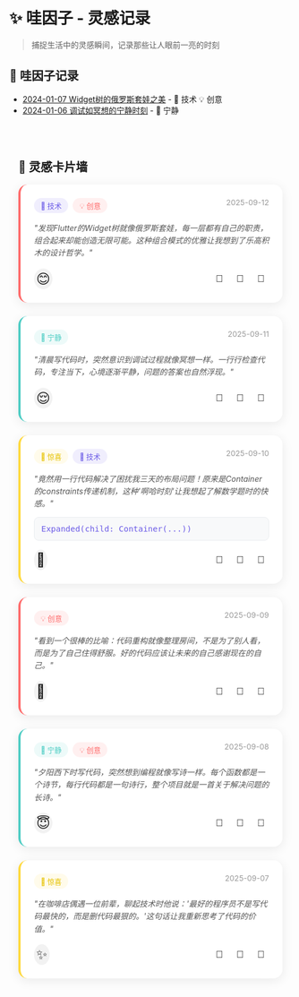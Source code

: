 # ✨ 哇因子 - 灵感记录

> 捕捉生活中的灵感瞬间，记录那些让人眼前一亮的时刻

## 📝 哇因子记录

- [2024-01-07 Widget树的俄罗斯套娃之美](./2024-01-07-widget-tree-insight.md) - 🔧 技术 💡 创意
- [2024-01-06 调试如冥想的宁静时刻](./2024-01-06-debugging-meditation.md) - 🌸 宁静

<div class="wow-gallery">

## 🌟 灵感卡片墙

<div class="wow-cards-grid">
  
  <div class="wow-card tech creative" data-date="2025-09-12">
    <div class="card-header">
      <div class="card-tags">
        <span class="tag tech">🔧 技术</span>
        <span class="tag creative">💡 创意</span>
      </div>
      <div class="card-date">2025-09-12</div>
    </div>
    <div class="card-content">
      <p>"发现Flutter的Widget树就像俄罗斯套娃，每一层都有自己的职责，组合起来却能创造无限可能。这种组合模式的优雅让我想到了乐高积木的设计哲学。"</p>
    </div>
    <div class="card-footer">
      <div class="mood-indicator happy">😊</div>
      <div class="card-actions">
        <button class="action-btn">💖</button>
        <button class="action-btn">📝</button>
        <button class="action-btn">🔗</button>
      </div>
    </div>
  </div>

  <div class="wow-card peaceful" data-date="2025-09-11">
    <div class="card-header">
      <div class="card-tags">
        <span class="tag peaceful">🌸 宁静</span>
      </div>
      <div class="card-date">2025-09-11</div>
    </div>
    <div class="card-content">
      <p>"清晨写代码时，突然意识到调试过程就像冥想一样。一行行检查代码，专注当下，心境逐渐平静，问题的答案也自然浮现。"</p>
    </div>
    <div class="card-footer">
      <div class="mood-indicator calm">😌</div>
      <div class="card-actions">
        <button class="action-btn">💖</button>
        <button class="action-btn">📝</button>
        <button class="action-btn">🔗</button>
      </div>
    </div>
  </div>

  <div class="wow-card surprise tech" data-date="2025-09-10">
    <div class="card-header">
      <div class="card-tags">
        <span class="tag surprise">🎉 惊喜</span>
        <span class="tag tech">🔧 技术</span>
      </div>
      <div class="card-date">2025-09-10</div>
    </div>
    <div class="card-content">
      <p>"竟然用一行代码解决了困扰我三天的布局问题！原来是Container的constraints传递机制，这种'啊哈时刻'让我想起了解数学题时的快感。"</p>
      <div class="card-image">
        <div class="code-snippet">
          <code>Expanded(child: Container(...))</code>
        </div>
      </div>
    </div>
    <div class="card-footer">
      <div class="mood-indicator excited">🤩</div>
      <div class="card-actions">
        <button class="action-btn">💖</button>
        <button class="action-btn">📝</button>
        <button class="action-btn">🔗</button>
      </div>
    </div>
  </div>

  <div class="wow-card creative" data-date="2025-09-09">
    <div class="card-header">
      <div class="card-tags">
        <span class="tag creative">💡 创意</span>
      </div>
      <div class="card-date">2025-09-09</div>
    </div>
    <div class="card-content">
      <p>"看到一个很棒的比喻：代码重构就像整理房间，不是为了别人看，而是为了自己住得舒服。好的代码应该让未来的自己感谢现在的自己。"</p>
    </div>
    <div class="card-footer">
      <div class="mood-indicator thoughtful">🤔</div>
      <div class="card-actions">
        <button class="action-btn">💖</button>
        <button class="action-btn">📝</button>
        <button class="action-btn">🔗</button>
      </div>
    </div>
  </div>

  <div class="wow-card peaceful creative" data-date="2025-09-08">
    <div class="card-header">
      <div class="card-tags">
        <span class="tag peaceful">🌸 宁静</span>
        <span class="tag creative">💡 创意</span>
      </div>
      <div class="card-date">2025-09-08</div>
    </div>
    <div class="card-content">
      <p>"夕阳西下时写代码，突然想到编程就像写诗一样。每个函数都是一个诗节，每行代码都是一句诗行，整个项目就是一首关于解决问题的长诗。"</p>
    </div>
    <div class="card-footer">
      <div class="mood-indicator peaceful">😇</div>
      <div class="card-actions">
        <button class="action-btn">💖</button>
        <button class="action-btn">📝</button>
        <button class="action-btn">🔗</button>
      </div>
    </div>
  </div>

  <div class="wow-card surprise" data-date="2025-09-07">
    <div class="card-header">
      <div class="card-tags">
        <span class="tag surprise">🎉 惊喜</span>
      </div>
      <div class="card-date">2025-09-07</div>
    </div>
    <div class="card-content">
      <p>"在咖啡店偶遇一位前辈，聊起技术时他说：'最好的程序员不是写代码最快的，而是删代码最狠的。'这句话让我重新思考了代码的价值。"</p>
    </div>
    <div class="card-footer">
      <div class="mood-indicator inspired">✨</div>
      <div class="card-actions">
        <button class="action-btn">💖</button>
        <button class="action-btn">📝</button>
        <button class="action-btn">🔗</button>
      </div>
    </div>
  </div>

</div>



</div>

<style>
.wow-gallery {
  max-width: 1200px;
  margin: 0 auto;
  padding: 2rem 1rem;
}



.wow-cards-grid {
  display: grid;
  grid-template-columns: repeat(auto-fill, minmax(350px, 1fr));
  gap: 1.5rem;
  margin-bottom: 3rem;
}

.wow-card {
  background: white;
  border-radius: 16px;
  padding: 1.5rem;
  box-shadow: 0 4px 20px rgba(0,0,0,0.08);
  transition: all 0.3s ease;
  border-left: 4px solid transparent;
  position: relative;
  overflow: hidden;
}

.wow-card:hover {
  transform: translateY(-4px);
  box-shadow: 0 8px 30px rgba(0,0,0,0.15);
}

.wow-card.tech {
  border-left-color: #6C5CE7;
}

.wow-card.creative {
  border-left-color: #FF6B6B;
}

.wow-card.peaceful {
  border-left-color: #4ECDC4;
}

.wow-card.surprise {
  border-left-color: #FFD93D;
}

.card-header {
  display: flex;
  justify-content: space-between;
  align-items: flex-start;
  margin-bottom: 1rem;
}

.card-tags {
  display: flex;
  gap: 0.5rem;
  flex-wrap: wrap;
}

.tag {
  padding: 0.25rem 0.75rem;
  border-radius: 15px;
  font-size: 0.8rem;
  font-weight: 500;
}

.tag.tech {
  background: rgba(108, 92, 231, 0.1);
  color: #6C5CE7;
}

.tag.creative {
  background: rgba(255, 107, 107, 0.1);
  color: #FF6B6B;
}

.tag.peaceful {
  background: rgba(78, 205, 196, 0.1);
  color: #4ECDC4;
}

.tag.surprise {
  background: rgba(255, 217, 61, 0.1);
  color: #E6C200;
}

.card-date {
  font-size: 0.85rem;
  color: #999;
  white-space: nowrap;
}

.card-content {
  margin-bottom: 1rem;
}

.card-content p {
  line-height: 1.6;
  color: #555;
  margin: 0;
  font-style: italic;
}

.code-snippet {
  background: #F8F9FA;
  border: 1px solid #E9ECEF;
  border-radius: 8px;
  padding: 0.75rem;
  margin-top: 0.75rem;
  font-family: 'Fira Code', monospace;
}

.code-snippet code {
  color: #6C5CE7;
  font-size: 0.9rem;
}

.card-footer {
  display: flex;
  justify-content: space-between;
  align-items: center;
}

.mood-indicator {
  font-size: 1.5rem;
  padding: 0.25rem;
  border-radius: 50%;
  background: rgba(0,0,0,0.05);
}

.card-actions {
  display: flex;
  gap: 0.5rem;
}

.action-btn {
  background: none;
  border: none;
  font-size: 1.1rem;
  padding: 0.5rem;
  border-radius: 50%;
  cursor: pointer;
  transition: all 0.3s ease;
}

.action-btn:hover {
  background: rgba(108, 92, 231, 0.1);
  transform: scale(1.1);
}



@media (max-width: 768px) {
  .wow-cards-grid {
    grid-template-columns: 1fr;
  }
}

/* 卡片详情弹窗动画 */
@keyframes slideUpBlur {
  from {
    opacity: 0;
    transform: translateY(100px);
    backdrop-filter: blur(0px);
  }
  to {
    opacity: 1;
    transform: translateY(0);
    backdrop-filter: blur(10px);
  }
}

.wow-card-modal {
  animation: slideUpBlur 0.35s ease-out;
}
</style>

